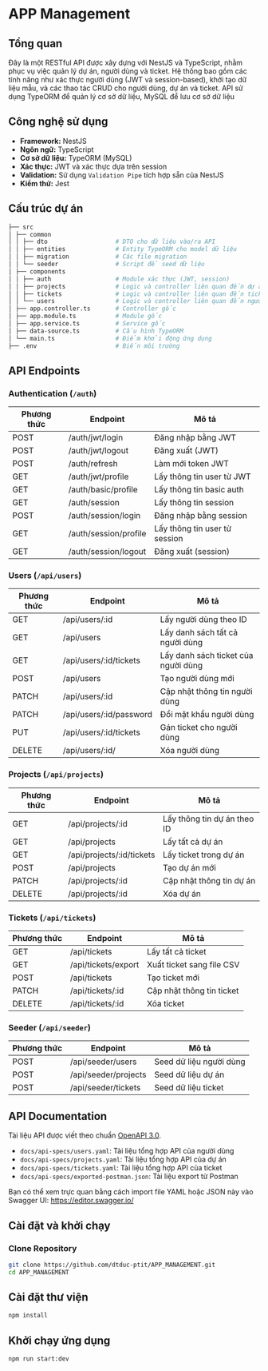 # APP Management 

## Tổng quan

Đây là một RESTful API được xây dựng với NestJS và TypeScript, nhằm phục vụ việc quản lý dự án, người dùng và ticket. Hệ thống bao gồm các tính năng như xác thực người dùng (JWT và session-based), khởi tạo dữ liệu mẫu, và các thao tác CRUD cho người dùng, dự án và ticket. API sử dụng TypeORM để quản lý cơ sở dữ liệu, MySQL để lưu cơ sở dữ liệu

## Công nghệ sử dụng

- **Framework:** NestJS
- **Ngôn ngữ:** TypeScript
- **Cơ sở dữ liệu:** TypeORM (MySQL)
- **Xác thực:** JWT và xác thực dựa trên session
- **Validation:** Sử dụng `Validation Pipe` tích hợp sẵn của NestJS
- **Kiểm thử:** Jest

## Cấu trúc dự án

```bash
├── src
│ ├── common
│ │ ├── dto                   # DTO cho dữ liệu vào/ra API
│ │ ├── entities              # Entity TypeORM cho model dữ liệu
│ │ ├── migration             # Các file migration
│ │ └── seeder                # Script để seed dữ liệu
│ ├── components
│ │ ├── auth                  # Module xác thực (JWT, session)
│ │ ├── projects              # Logic và controller liên quan đến dự án
│ │ ├── tickets               # Logic và controller liên quan đến ticket
│ │ └── users                 # Logic và controller liên quan đến người dùng
│ ├── app.controller.ts       # Controller gốc
│ ├── app.module.ts           # Module gốc
│ ├── app.service.ts          # Service gốc
│ ├── data-source.ts          # Cấu hình TypeORM
│ └── main.ts                 # Điểm khởi động ứng dụng
├── .env                      # Biến môi trường

```

## API Endpoints

### Authentication (`/auth`)

| Phương thức | Endpoint                | Mô tả                            |
|------------|-------------------------|----------------------------------|
| POST       | /auth/jwt/login         | Đăng nhập bằng JWT               | 
| POST       | /auth/jwt/logout        | Đăng xuất (JWT)                  | 
| POST       | /auth/refresh           | Làm mới token JWT                | 
| GET        | /auth/jwt/profile       | Lấy thông tin user từ JWT        | 
| GET        | /auth/basic/profile     | Lấy thông tin basic auth         | 
| GET        | /auth/session           | Lấy thông tin session            | 
| POST       | /auth/session/login     | Đăng nhập bằng session           | 
| GET        | /auth/session/profile   | Lấy thông tin user từ session    | 
| GET        | /auth/session/logout    | Đăng xuất (session)              | 

### Users (`/api/users`)

| Phương thức | Endpoint                          | Mô tả                             |
|------------|-----------------------------------|-----------------------------------|
| GET        | /api/users/:id                    | Lấy người dùng theo ID            | 
| GET        | /api/users                        | Lấy danh sách tất cả người dùng   | 
| GET        | /api/users/:id/tickets            | Lấy danh sách ticket của người dùng | 
| POST       | /api/users                        | Tạo người dùng mới                | 
| PATCH      | /api/users/:id                    | Cập nhật thông tin người dùng     | 
| PATCH      | /api/users/:id/password           | Đổi mật khẩu người dùng           | 
| PUT        | /api/users/:id/tickets            | Gán ticket cho người dùng         | 
| DELETE     | /api/users/:id/           | Xóa người dùng         | 

### Projects (`/api/projects`)

| Phương thức | Endpoint                         | Mô tả                            | 
|------------|----------------------------------|----------------------------------|
| GET        | /api/projects/:id                | Lấy thông tin dự án theo ID      | 
| GET        | /api/projects                    | Lấy tất cả dự án                 | 
| GET        | /api/projects/:id/tickets        | Lấy ticket trong dự án           | 
| POST       | /api/projects                    | Tạo dự án mới                    | 
| PATCH      | /api/projects/:id                | Cập nhật thông tin dự án         | 
| DELETE     | /api/projects/:id                | Xóa dự án                        | 

### Tickets (`/api/tickets`)

| Phương thức | Endpoint               | Mô tả                          |
|------------|------------------------|--------------------------------|
| GET        | /api/tickets           | Lấy tất cả ticket              | 
| GET        | /api/tickets/export    | Xuất ticket sang file CSV      | 
| POST       | /api/tickets           | Tạo ticket mới                 | 
| PATCH      | /api/tickets/:id       | Cập nhật thông tin ticket      | 
| DELETE     | /api/tickets/:id       | Xóa ticket                     | 

### Seeder (`/api/seeder`)

| Phương thức | Endpoint              | Mô tả                  |
|------------|-----------------------|-------------------------|
| POST       | /api/seeder/users     | Seed dữ liệu người dùng | 
| POST       | /api/seeder/projects  | Seed dữ liệu dự án      | 
| POST       | /api/seeder/tickets   | Seed dữ liệu ticket     | 

## API Documentation

Tài liệu API được viết theo chuẩn [OpenAPI 3.0](https://swagger.io/specification/).

- `docs/api-specs/users.yaml`: Tài liệu tổng hợp API của người dùng
- `docs/api-specs/projects.yaml`: Tài liệu tổng hợp API của dự án
- `docs/api-specs/tickets.yaml`: Tài liệu tổng hợp API của ticket
- `docs/api-specs/exported-postman.json`: Tài liệu export từ Postman 

Bạn có thể xem trực quan bằng cách import file YAML hoặc JSON này vào Swagger UI: https://editor.swagger.io/

## Cài đặt và khởi chạy

### Clone Repository

```bash
git clone https://github.com/dtduc-ptit/APP_MANAGEMENT.git
cd APP_MANAGEMENT

```

## Cài đặt thư viện

```bash
npm install

```
## Khởi chạy ứng dụng

```bash
npm run start:dev

```